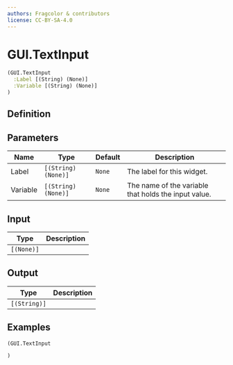 ```yaml
---
authors: Fragcolor & contributors
license: CC-BY-SA-4.0
---
```



# GUI.TextInput

```clojure
(GUI.TextInput
  :Label [(String) (None)]
  :Variable [(String) (None)]
)
```


## Definition




## Parameters

| Name | Type | Default | Description |
|------|------|---------|-------------|
| Label | `[(String) (None)]` | `None` | The label for this widget. |
| Variable | `[(String) (None)]` | `None` | The name of the variable that holds the input value. |


## Input

| Type | Description |
|------|-------------|
| `[(None)]` |  |


## Output

| Type | Description |
|------|-------------|
| `[(String)]` |  |


## Examples

```clojure
(GUI.TextInput

)
```
